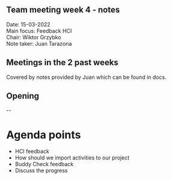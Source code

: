 ## Team meeting week 4 - notes
Date:           15-03-2022\
Main focus:     Feedback HCI\
Chair:         Wiktor Grzybko\
Note taker:     Juan Tarazona

## Meetings in the 2 past weeks
Covered by notes provided by Juan which can be found in docs.
## Opening
--
# Agenda points
- HCI feedback 
- How should we import activities to our project
- Buddy Check feedback
- Discuss the progress
